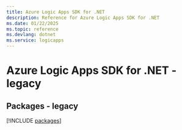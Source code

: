 ```yaml
---
title: Azure Logic Apps SDK for .NET
description: Reference for Azure Logic Apps SDK for .NET
ms.date: 01/22/2025
ms.topic: reference
ms.devlang: dotnet
ms.service: logicapps
---
```

# Azure Logic Apps SDK for .NET - legacy
## Packages - legacy
[!INCLUDE [packages](logic-apps-index.md)]